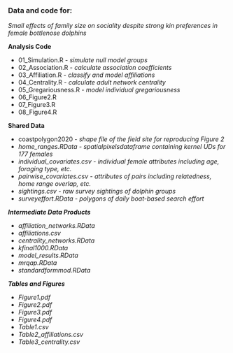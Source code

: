 ### Data and code for: 

*Small effects of family size on sociality despite strong kin preferences in female bottlenose dolphins*

**Analysis Code**
<ul>
  <li>01_Simulation.R  - <i>simulate null model groups</i></li>
  <li>02_Association.R  - <i>calculate association coefficients</i></li>
  <li>03_Affiliation.R  - <i>classify and model affiliations</i></li>
  <li>04_Centrality.R  - <i>calculate adult network centrality</i></li>
  <li>05_Gregariousness.R  - <i>model individual gregariousness</i></li>
  <li>06_Figure2.R</li>  
  <li>07_Figure3.R</li> 
  <li>08_Figure4.R</li>
</ul>

**Shared Data**
<ul>
  <li>coastpolygon2020 - <i>shape file of the field site for reproducing Figure 2<i></li>
  <li>home_ranges.RData - <i>spatialpixelsdataframe containing kernel UDs for 177 females<i></li>
  <li>individual_covariates.csv - <i>individual female attributes including age, foraging type, etc.<i></li>
  <li>pairwise_covariates.csv - <i>attributes of pairs including relatedness, home range overlap, etc.<i></li>
  <li>sightings.csv - <i>raw survey sightings of dolphin groups<i></li> 
  <li>surveyeffort.RData - <i>polygons of daily boat-based search effort<i></li>
</ul>

**Intermediate Data Products** 

  - affiliation_networks.RData
  - affiliations.csv
  - centrality_networks.RData
  - kfinal1000.RData
  - model_results.RData
  - mrqap.RData
  - standardformmod.RData

**Tables and Figures** 

  - Figure1.pdf
  - Figure2.pdf
  - Figure3.pdf
  - Figure4.pdf
  - Table1.csv
  - Table2_affiliations.csv
  - Table3_centrality.csv
